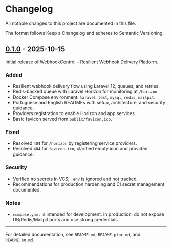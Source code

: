 # Changelog

All notable changes to this project are documented in this file.

The format follows Keep a Changelog and adheres to Semantic Versioning.

## [0.1.0] - 2025-10-15

Initial release of WebhookControl – Resilient Webhook Delivery Platform.

### Added
- Resilient webhook delivery flow using Laravel 12, queues, and retries.
- Redis-backed queue with Laravel Horizon for monitoring at `/horizon`.
- Docker Compose environment: `laravel.test`, `mysql`, `redis`, `mailpit`.
- Portuguese and English READMEs with setup, architecture, and security guidance.
- Providers registration to enable Horizon and app services.
- Basic favicon served from `public/favicon.ico`.

### Fixed
- Resolved `404` for `/horizon` by registering service providers.
- Resolved `404` for `favicon.ico`; clarified empty icon and provided guidance.

### Security
- Verified no secrets in VCS; `.env` is ignored and not tracked.
- Recommendations for production hardening and CI secret management documented.

### Notes
- `compose.yaml` is intended for development. In production, do not expose DB/Redis/Mailpit ports and use strong credentials.

---

For detailed documentation, see `README.md`, `README.ptbr.md`, and `README.en.md`.

[0.1.0]: https://github.com/gabrielvalenco/WebhookControl-Resilient-Webhook-Delivery-Platform/releases/tag/v0.1.0